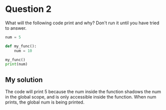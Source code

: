 # Question 2
What will the following code print and why? Don't run it until you have tried to answer.

```python
num = 5

def my_func():
    num = 10

my_func()
print(num)
```

## My solution
The code will print 5 because the num inside the function shadows the num in the global scope, and is only accessible inside the function. When num prints, the global num is being printed.